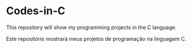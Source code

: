 # Codes-in-C

This repository will show my programming projects in the C language.

Este repositório mostrará meus projetos de programação na linguagem C.
